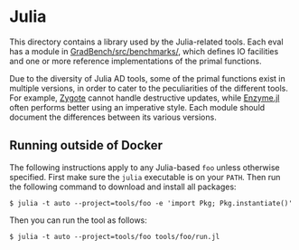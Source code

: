 # Julia

This directory contains a library used by the Julia-related tools. Each eval has
a module in [GradBench/src/benchmarks/](GradBench/src/benchmarks/), which
defines IO facilities and one or more reference implementations of the primal
functions.

Due to the diversity of Julia AD tools, some of the primal functions exist in
multiple versions, in order to cater to the peculiarities of the different
tools. For example, [Zygote][] cannot handle destructive updates, while
[Enzyme.jl][] often performs better using an imperative style. Each module
should document the differences between its various versions.

## Running outside of Docker

The following instructions apply to any Julia-based `foo` unless otherwise
specified. First make sure the `julia` executable is on your `PATH`. Then run
the following command to download and install all packages:

```
$ julia -t auto --project=tools/foo -e 'import Pkg; Pkg.instantiate()'
```

Then you can run the tool as follows:

```
$ julia -t auto --project=tools/foo tools/foo/run.jl
```

[Zygote]: /tools/zygote
[Enzyme.jl]: /tools/enzyme-jl
